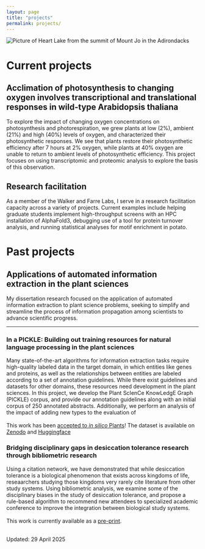 ```yaml
---
layout: page
title: "projects"
permalink: projects/
---
```

![Picture of Heart Lake from the summit of Mount Jo in the Adirondacks](../images/MtJo.JPG)
# Current projects
## Acclimation of photosynthesis to changing oxygen involves transcriptional and translational responses in wild-type Arabidopsis thaliana
To explore the impact of changing oxygen concentrations on photosynthesis and photorespiration, we grew plants at low (2%), ambient (21%) and high (40%) levels of oxygen, and characterized their photosynthetic responses. We see that plants restore their photosynthetic efficiency after 7 hours at 2% oxygen, while plants at 40% oxygen are unable to return to ambient levels of photosynthetic efficiency. This project focuses on using transcriptomic and proteomic analysis to explore the basis of this observation.

## Research facilitation
As a member of the Walker and Farre Labs, I serve in a research facilitation capacity across a variety of projects. Current examples include helping graduate students implement high-throughput screens with an HPC installation of AlphaFold3, debugging use of a tool for protein turnover analysis, and running statistical analyses for motif enrichment in potato.

# Past projects
## Applications of automated information extraction in the plant sciences
My dissertation research focused on the application of automated information extraction to plant science problems, seeking to simplify and streamline the process of information propagation among scientists to advance scientific progress.

------------------
### In a PICKLE: Building out training resources for natural language processing in the plant sciences

Many state-of-the-art algorithms for information extraction tasks require high-quality labeled data in the target domain, in which entities like genes and proteins, as well as the relationships between entities are labeled according to a set of annotation guidelines. While there exist guidelines and datasets for other domains, these resources need development in the plant sciences. In this project, we develop the Plant ScIenCe KnowLedgE Graph (PICKLE) corpus, and provide our annotation guidelines along with an initial corpus of 250 annotated abstracts. Additionally, we perform an analysis of the impact of adding new types to the evaluation of
<br><br>
This work has been [accepted to *in silico* Plants](https://academic.oup.com/insilicoplants/advance-article-abstract/doi/10.1093/insilicoplants/diad021/7413143?utm_source=advanceaccess)! The dataset is available on [Zenodo](https://zenodo.org/records/10076664) and [Huggingface](https://huggingface.co/datasets/slotreck/pickle)

### Bridging disciplinary gaps in desiccation tolerance research through bibliometric research
Using a citation network, we have demonstrated that while desiccation tolerance is a biological phenomenon that exists across kingdoms of life, reseaarchers studying those kingdoms very rarely cite literature from other study systems. Using bibliometric analysis, we examine some of the disciplinary biases in the study of desiccation tolerance, and propose a rule-based algorithm to recommend new attendees to specialized academic conference to improve the integration between biological study systems. <br><br>
This work is currently available as a [pre-print](https://www.biorxiv.org/content/10.1101/2024.06.06.597802v1.full.pdf).
<br><br>

Updated: 29 April 2025


